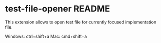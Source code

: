 # test-file-opener README

This extension allows to open test file for currently focused implementation file.

Windows:    ctrl+shift+a
Mac:        cmd+shift+a